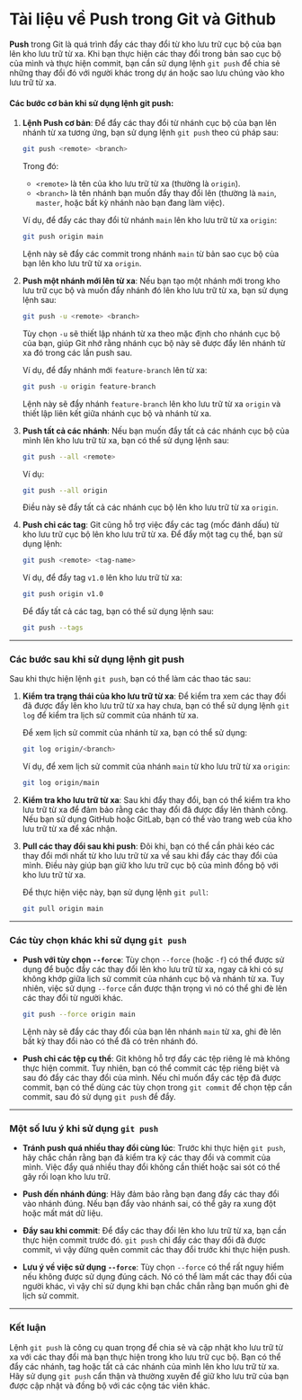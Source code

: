 # Tài liệu về Push trong Git và Github

**Push** trong Git là quá trình đẩy các thay đổi từ kho lưu trữ cục bộ của bạn lên kho lưu trữ từ xa. Khi bạn thực hiện
các thay đổi trong bản sao cục bộ của mình và thực hiện commit, bạn cần sử dụng lệnh `git push` để chia sẻ những thay
đổi đó với người khác trong dự án hoặc sao lưu chúng vào kho lưu trữ từ xa.

#### Các bước cơ bản khi sử dụng lệnh **git push**:

1. **Lệnh Push cơ bản**:
   Để đẩy các thay đổi từ nhánh cục bộ của bạn lên nhánh từ xa tương ứng, bạn sử dụng lệnh `git push` theo cú pháp sau:

   ```bash
   git push <remote> <branch>
   ```

   Trong đó:

    - `<remote>` là tên của kho lưu trữ từ xa (thường là `origin`).
    - `<branch>` là tên nhánh bạn muốn đẩy thay đổi lên (thường là `main`, `master`, hoặc bất kỳ nhánh nào bạn đang làm
      việc).

   Ví dụ, để đẩy các thay đổi từ nhánh `main` lên kho lưu trữ từ xa `origin`:

   ```bash
   git push origin main
   ```

   Lệnh này sẽ đẩy các commit trong nhánh `main` từ bản sao cục bộ của bạn lên kho lưu trữ từ xa `origin`.

2. **Push một nhánh mới lên từ xa**:
   Nếu bạn tạo một nhánh mới trong kho lưu trữ cục bộ và muốn đẩy nhánh đó lên kho lưu trữ từ xa, bạn sử dụng lệnh sau:

   ```bash
   git push -u <remote> <branch>
   ```

   Tùy chọn `-u` sẽ thiết lập nhánh từ xa theo mặc định cho nhánh cục bộ của bạn, giúp Git nhớ rằng nhánh cục bộ này sẽ
   được đẩy lên nhánh từ xa đó trong các lần push sau.

   Ví dụ, để đẩy nhánh mới `feature-branch` lên từ xa:

   ```bash
   git push -u origin feature-branch
   ```

   Lệnh này sẽ đẩy nhánh `feature-branch` lên kho lưu trữ từ xa `origin` và thiết lập liên kết giữa nhánh cục bộ và
   nhánh từ xa.

3. **Push tất cả các nhánh**:
   Nếu bạn muốn đẩy tất cả các nhánh cục bộ của mình lên kho lưu trữ từ xa, bạn có thể sử dụng lệnh sau:

   ```bash
   git push --all <remote>
   ```

   Ví dụ:

   ```bash
   git push --all origin
   ```

   Điều này sẽ đẩy tất cả các nhánh cục bộ lên kho lưu trữ từ xa `origin`.

4. **Push chỉ các tag**:
   Git cũng hỗ trợ việc đẩy các tag (mốc đánh dấu) từ kho lưu trữ cục bộ lên kho lưu trữ từ xa. Để đẩy một tag cụ thể,
   bạn sử dụng lệnh:

   ```bash
   git push <remote> <tag-name>
   ```

   Ví dụ, để đẩy tag `v1.0` lên kho lưu trữ từ xa:

   ```bash
   git push origin v1.0
   ```

   Để đẩy tất cả các tag, bạn có thể sử dụng lệnh sau:

   ```bash
   git push --tags
   ```

---

### Các bước sau khi sử dụng lệnh **git push**

Sau khi thực hiện lệnh `git push`, bạn có thể làm các thao tác sau:

1. **Kiểm tra trạng thái của kho lưu trữ từ xa**:
   Để kiểm tra xem các thay đổi đã được đẩy lên kho lưu trữ từ xa hay chưa, bạn có thể sử dụng lệnh `git log` để kiểm
   tra lịch sử commit của nhánh từ xa.

   Để xem lịch sử commit của nhánh từ xa, bạn có thể sử dụng:

   ```bash
   git log origin/<branch>
   ```

   Ví dụ, để xem lịch sử commit của nhánh `main` từ kho lưu trữ từ xa `origin`:

   ```bash
   git log origin/main
   ```

2. **Kiểm tra kho lưu trữ từ xa**:
   Sau khi đẩy thay đổi, bạn có thể kiểm tra kho lưu trữ từ xa để đảm bảo rằng các thay đổi đã được đẩy lên thành công.
   Nếu bạn sử dụng GitHub hoặc GitLab, bạn có thể vào trang web của kho lưu trữ từ xa để xác nhận.

3. **Pull các thay đổi sau khi push**:
   Đôi khi, bạn có thể cần phải kéo các thay đổi mới nhất từ kho lưu trữ từ xa về sau khi đẩy các thay đổi của mình.
   Điều này giúp bạn giữ kho lưu trữ cục bộ của mình đồng bộ với kho lưu trữ từ xa.

   Để thực hiện việc này, bạn sử dụng lệnh `git pull`:

   ```bash
   git pull origin main
   ```

---

### Các tùy chọn khác khi sử dụng `git push`

- **Push với tùy chọn `--force`**:
  Tùy chọn `--force` (hoặc `-f`) có thể được sử dụng để buộc đẩy các thay đổi lên kho lưu trữ từ xa, ngay cả khi có sự
  không khớp giữa lịch sử commit của nhánh cục bộ và nhánh từ xa. Tuy nhiên, việc sử dụng `--force` cần được thận trọng
  vì nó có thể ghi đè lên các thay đổi từ người khác.

  ```bash
  git push --force origin main
  ```

  Lệnh này sẽ đẩy các thay đổi của bạn lên nhánh `main` từ xa, ghi đè lên bất kỳ thay đổi nào có thể đã có trên nhánh
  đó.

- **Push chỉ các tệp cụ thể**:
  Git không hỗ trợ đẩy các tệp riêng lẻ mà không thực hiện commit. Tuy nhiên, bạn có thể commit các tệp riêng biệt và
  sau đó đẩy các thay đổi của mình. Nếu chỉ muốn đẩy các tệp đã được commit, bạn có thể dùng các tùy chọn trong
  `git commit` để chọn tệp cần commit, sau đó sử dụng `git push` để đẩy.

---

### Một số lưu ý khi sử dụng `git push`

- **Tránh push quá nhiều thay đổi cùng lúc**:
  Trước khi thực hiện `git push`, hãy chắc chắn rằng bạn đã kiểm tra kỹ các thay đổi và commit của mình. Việc đẩy quá
  nhiều thay đổi không cần thiết hoặc sai sót có thể gây rối loạn kho lưu trữ.

- **Push đến nhánh đúng**:
  Hãy đảm bảo rằng bạn đang đẩy các thay đổi vào nhánh đúng. Nếu bạn đẩy vào nhánh sai, có thể gây ra xung đột hoặc mất
  mát dữ liệu.

- **Đẩy sau khi commit**:
  Để đẩy các thay đổi lên kho lưu trữ từ xa, bạn cần thực hiện commit trước đó. `git push` chỉ đẩy các thay đổi đã được
  commit, vì vậy đừng quên commit các thay đổi trước khi thực hiện push.

- **Lưu ý về việc sử dụng `--force`**:
  Tùy chọn `--force` có thể rất nguy hiểm nếu không được sử dụng đúng cách. Nó có thể làm mất các thay đổi của người
  khác, vì vậy chỉ sử dụng khi bạn chắc chắn rằng bạn muốn ghi đè lịch sử commit.

---

### Kết luận

Lệnh `git push` là công cụ quan trọng để chia sẻ và cập nhật kho lưu trữ từ xa với các thay đổi mà bạn thực hiện trong
kho lưu trữ cục bộ. Bạn có thể đẩy các nhánh, tag hoặc tất cả các nhánh của mình lên kho lưu trữ từ xa. Hãy sử dụng
`git push` cẩn thận và thường xuyên để giữ kho lưu trữ của bạn được cập nhật và đồng bộ với các cộng tác viên khác.
